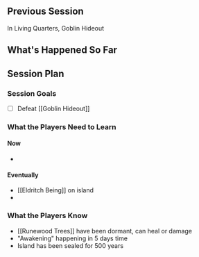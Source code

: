 ## Previous Session
In Living Quarters, Goblin Hideout

## What's Happened So Far

## Session Plan

### Session Goals
- [ ] Defeat [[Goblin Hideout]]



### What the Players Need to Learn

#### Now
- 

#### Eventually
- [[Eldritch Being]] on island
- 



### What the Players Know
- [[Runewood Trees]] have been dormant, can heal or damage
- "Awakening" happening in 5 days time
- Island has been sealed for 500 years
